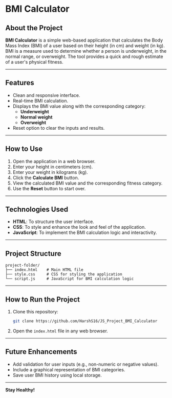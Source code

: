 
# BMI Calculator

## About the Project

**BMI Calculator** is a simple web-based application that calculates the Body Mass Index (BMI) of a user based on their height (in cm) and weight (in kg). BMI is a measure used to determine whether a person is underweight, in the normal range, or overweight. The tool provides a quick and rough estimate of a user's physical fitness.

---

## Features
- Clean and responsive interface.
- Real-time BMI calculation.
- Displays the BMI value along with the corresponding category:
  - **Underweight**
  - **Normal weight**
  - **Overweight**
- Reset option to clear the inputs and results.

---

## How to Use
1. Open the application in a web browser.
2. Enter your height in centimeters (cm).
3. Enter your weight in kilograms (kg).
4. Click the **Calculate BMI** button.
5. View the calculated BMI value and the corresponding fitness category.
6. Use the **Reset** button to start over.

---

## Technologies Used
- **HTML**: To structure the user interface.
- **CSS**: To style and enhance the look and feel of the application.
- **JavaScript**: To implement the BMI calculation logic and interactivity.

---

## Project Structure
```
project-folder/
├── index.html    # Main HTML file
├── style.css     # CSS for styling the application
└── script.js     # JavaScript for BMI calculation logic
```

---

## How to Run the Project
1. Clone this repository:
   ```bash
   git clone https://github.com/HarshS16/JS_Project_BMI_Calculator
   ```
2. Open the `index.html` file in any web browser.

---


## Future Enhancements
- Add validation for user inputs (e.g., non-numeric or negative values).
- Include a graphical representation of BMI categories.
- Save user BMI history using local storage.

---

**Stay Healthy!**

